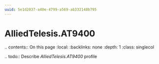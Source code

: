 ```yaml
---
uuid: 5e1d2037-a40e-4799-a569-ab332148b795
---
```



# AlliedTelesis.AT9400

.. contents:: On this page
    :local:
    :backlinks: none
    :depth: 1
    :class: singlecol

.. todo::
    Describe *AlliedTelesis.AT9400* profile

